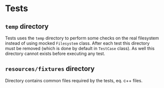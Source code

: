 # Tests

## `temp` directory

Tests uses the `temp` directory to perform some checks on the real filesystem instead of using mocked `Filesystem` class. After each test this directory must be removed (which is done by default in `TestCase` class). As well this directory cannot exists before executing any test.

## `resources/fixtures` directory

Directory contains common files required by the tests, eq. c++ files.
